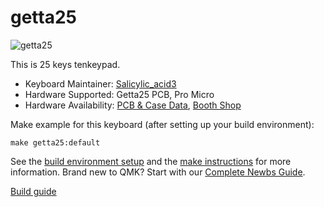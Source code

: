 # getta25

![getta25](https://cdn-ak.f.st-hatena.com/images/fotolife/S/Salicylic_acid3/20191127/20191127005608.png)

This is 25 keys tenkeypad. 

* Keyboard Maintainer: [Salicylic_acid3](https://github.com/Salicylic-acid3)
* Hardware Supported: Getta25 PCB, Pro Micro
* Hardware Availability: [PCB & Case Data](https://github.com/Salicylic-acid3/PCB_Data), [Booth Shop](https://salicylic-acid3.booth.pm/items/1700006)

Make example for this keyboard (after setting up your build environment):

    make getta25:default

See the [build environment setup](https://docs.qmk.fm/#/getting_started_build_tools) and the [make instructions](https://docs.qmk.fm/#/getting_started_make_guide) for more information. Brand new to QMK? Start with our [Complete Newbs Guide](https://docs.qmk.fm/#/newbs).

[Build guide](https://salicylic-acid3.hatenablog.com/entry/getta25-rev2-build-guide)
